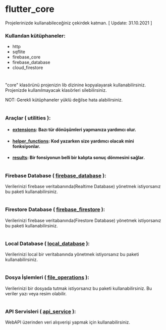 # flutter_core
Projelerinizde kullanabileceğiniz çekirdek katman.
[ Update: 31.10.2021 ]

### Kullanılan kütüphaneler:
- http
- sqflite
- firebase_core
- firebase_database
- cloud_firestore
#
"core" klasörünü projenizin lib dizinine kopyalayarak kullanabilirsiniz. Projenizde kullanılmayacak klasörleri silebilirsiniz.

NOT: Gerekli kütüphaneler yüklü değilse hata alabilirsiniz.
#
### Araçlar ( utilities ):
+ #### [extensions](https://github.com/cihatyalman/flutter_core/blob/master/lib/core/utilities/extensions.dart): Bazı tür dönüşümleri yapmanıza yardımcı olur.
+ #### [helper_functions](https://github.com/cihatyalman/flutter_core/blob/master/lib/core/utilities/helper_functions.dart): Kod yazarken size yardımcı olacak mini fonksiyonlar.
+ #### [results](https://github.com/cihatyalman/flutter_core/tree/master/lib/core/utilities/results): Bir fonsiyonun belli bir kalıpta sonuç dönmesini sağlar.
#
### Firebase Database ( [firebase_database](https://github.com/cihatyalman/flutter_core/tree/master/lib/core/firebase_database) ):
Verilerinizi firebase veritabanında(Realtime Database) yönetmek istiyorsanız bu paketi kullanabilirsiniz.
#
### Firestore Database ( [firebase_firestore](https://github.com/cihatyalman/flutter_core/tree/master/lib/core/firebase_firestore) ):
Verilerinizi firebase veritabanında(Firestore Database) yönetmek istiyorsanız bu paketi kullanabilirsiniz.
#
### Local Database ( [local_database](https://github.com/cihatyalman/flutter_core/tree/master/lib/core/local_database) ):
Verilerinizi local bir veritabanında yönetmek istiyorsanız bu paketi kullanabilirsiniz.
#
### Dosya İşlemleri ( [file_operations](https://github.com/cihatyalman/flutter_core/tree/master/lib/core/file_operations) ):
Verilerinizi bir dosyada tutmak istiyorsanız bu paketi kullanabilirsiniz. Bu veriler yazı veya resim olabilir.
#
### API Servisleri ( [api_service](https://github.com/cihatyalman/flutter_core/tree/master/lib/core/api_service) ):
WebAPI üzerinden veri alışverişi yapmak için kullanabilirsiniz.
#

